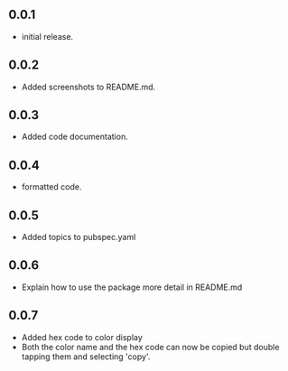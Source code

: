 ## 0.0.1

* initial release.

## 0.0.2

* Added screenshots to README.md.

## 0.0.3

* Added code documentation.

## 0.0.4

* formatted code.

## 0.0.5

* Added topics to pubspec.yaml

## 0.0.6

* Explain how to use the package more detail in README.md

## 0.0.7

* Added hex code to color display
* Both the color name and the hex code can now be copied but double tapping them and selecting 'copy'.